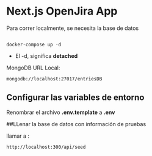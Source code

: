 # Next.js OpenJira App

Para correr localmente, se necesita la base de datos

```

docker-compose up -d
```

- El -d, significa **detached**

MongoDB URL Local:

```
mongodb://localhost:27017/entriesDB
```

## Configurar las variables de entorno

Renombrar el archivo **.env.template** a **.env**

##LLenar la base de datos con información de pruebas

llamar a :

```
http://localhost:300/api/seed
```
